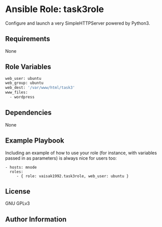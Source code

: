 Ansible Role: task3role
=========

Configure and launch a very SimpleHTTPServer powered by Python3.

Requirements
------------

None

Role Variables
--------------

```bash
web_user: ubuntu
web_group: ubuntu
web_dest: '/var/www/html/task3'
www_files:
  - wordpress
```

Dependencies
------------

None

Example Playbook
----------------

Including an example of how to use your role (for instance, with variables passed in as parameters) is always nice for users too:

    - hosts: mnode
      roles:
         - { role: vaisak1992.task3role, web_user: ubuntu }

License
-------

GNU GPLv3

Author Information
------------------


